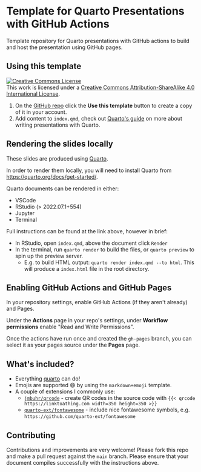 # Template for Quarto Presentations with GitHub Actions

Template repository for Quarto presentations with GitHub actions to build and host the presentation using GitHub pages.

## Using this template
<a rel="license" href="http://creativecommons.org/licenses/by-sa/4.0/"><img alt="Creative Commons License" style="border-width:0" src="https://i.creativecommons.org/l/by-sa/4.0/80x15.png" /></a><br />This work is licensed under a <a rel="license" href="http://creativecommons.org/licenses/by-sa/4.0/">Creative Commons Attribution-ShareAlike 4.0 International License</a>.

 1. On the [GitHub repo](https://github.com/davidwilby/quarto-presentation-template) click the **Use this template** button to create a copy of it in your account.
 2. Add content to `index.qmd`, check out [Quarto's guide](https://quarto.org/docs/presentations/) on more about writing presentations with Quarto.

## Rendering the slides locally
These slides are produced using [Quarto](https://quarto.org).

In order to render them locally, you will need to install Quarto from <https://quarto.org/docs/get-started/>.

Quarto documents can be rendered in either:
* VSCode
* RStudio (> 2022.07.1+554)
* Jupyter
* Terminal

Full instructions can be found at the link above, however in brief:
* In RStudio, open `index.qmd`, above the document click `Render`
* In the terminal, run `quarto render` to build the files, or `quarto preview` to spin up the preview server.
	* E.g. to build HTML output: `quarto render index.qmd --to html`. This will produce a `index.html` file in the root directory.

## Enabling GitHub Actions and GitHub Pages

In your repository settings, enable GitHub Actions (if they aren't already) and Pages.

Under the **Actions** page in your repo's settings, under **Workflow permissions** enable "Read and Write Permissions".

Once the actions have run once and created the `gh-pages` branch, you can select it as your pages source under the **Pages** page.

## What's included?

* Everything [quarto](https://quarto.org/) can do!
* Emojis are supported :smile: by using the `markdown+emoji` template.
* A couple of extensions I commonly use:
	* [`jmbuhr/qrcode`](https://github.com/jmbuhr/quarto-qrcode) - create QR codes in the source code with `{{< qrcode https://linktoathing.com width=350 height=350 >}}`
	* [`quarto-ext/fontawesome`](https://github.com/quarto-ext/fontawesome) - include nice fontawesome symbols, e.g. `https://github.com/quarto-ext/fontawesome`

## Contributing
Contributions and improvements are very welcome! Please fork this repo and make a pull request against the `main` branch.
Please ensure that your document compiles successfully with the instructions above.
